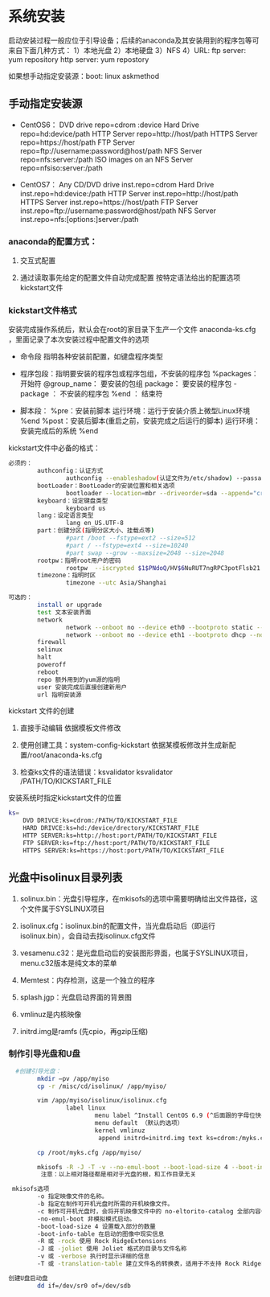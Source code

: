 # 系统安装
启动安装过程一般应位于引导设备；后续的anaconda及其安装用到的程序包等可来自下面几种方式：
1）本地光盘
2）本地硬盘
3）NFS
4）URL:
	ftp server: yum repository
	http server: yum repostory

如果想手动指定安装源：boot: linux askmethod

## 手动指定安装源

- CentOS6：
	DVD drive  		repo=cdrom :device
	Hard Drive  	repo=hd:device/path
	HTTP Server  	repo=http://host/path
	HTTPS Server 	repo=https://host/path
	FTP Server 		repo=ftp://username:password@host/path
	NFS Server 		repo=nfs:server:/path
	ISO images on an NFS Server repo=nfsiso:server:/path

- CentOS7：
	Any CD/DVD  	drive inst.repo=cdrom
	Hard Drive  	inst.repo=hd:device:/path
	HTTP Server  	inst.repo=http://host/path
	HTTPS Server  	inst.repo=https://host/path
	FTP Server  	inst.repo=ftp://username:password@host/path
	NFS Server  	inst.repo=nfs:[options:]server:/path

### anaconda的配置方式：
1. 交互式配置

2. 通过读取事先给定的配置文件自动完成配置
	按特定语法给出的配置选项
	kickstart文件

### kickstart文件格式
安装完成操作系统后，默认会在root的家目录下生产一个文件 anaconda-ks.cfg ，里面记录了本次安装过程中配置文件的选项

- 命令段
指明各种安装前配置，如键盘程序类型

- 程序包段：指明要安装的程序包或程序包组，不安装的程序包
	%packages：开始符
	@group_name：	要安装的包组
	package： 	要安装的程序包
	-package ：	不安装的程序包
	%end ：		结束符

- 脚本段：
	%pre：安装前脚本
	运行环境：运行于安装介质上微型Linux环境
	%end
	%post：安装后脚本(重启之前，安装完成之后运行的脚本)
	运行环境：安装完成后的系统
	%end

kickstart文件中必备的格式：
```bash
必须的：
        authconfig：认证方式
                authconfig --enableshadow(认证文件为/etc/shadow) --passalgo=sha512(密码加密格式)
        bootLoader：BootLoader的安装位置和相关选项
                bootloader --location=mbr --driveorder=sda --append="crashkernel=auto rhgb quiet"
        keyboard：设定键盘类型
                keyboard us
        lang：设定语言类型
                lang en_US.UTF-8
        part：创建分区(指明分区大小、挂载点等)
                #part /boot --fstype=ext2 --size=512
                #part / --fstype=ext4 --size=10240
                #part swap --grow --maxsize=2048 --size=2048
        rootpw：指明root用户的密码
                rootpw  --iscrypted $1$PNdoQ/HV$6NuRUT7ngRPC3potFlsb21
        timezone：指明时区
                timezone --utc Asia/Shanghai

可选的：
        install or upgrade
        test 文本安装界面
        network
                network --onboot no --device eth0 --bootproto static --ip 192.168.1.1 --netmask 255.255.255.0 --gateway 1.1.1.1 --hostname d01
                network --onboot no --device eth1 --bootproto dhcp --noipv6 --hostname d01
        firewall
        selinux
        halt
        poweroff
        reboot
        repo 额外用到的yum源的指明
        user 安装完成后直接创建新用户
        url 指明安装源
```

kickstart 文件的创建

1. 直接手动编辑
依据模板文件修改

2. 使用创建工具：system-config-kickstart
依据某模板修改并生成新配置/root/anaconda-ks.cfg

3. 检查ks文件的语法错误：ksvalidator
ksvalidator /PATH/TO/KICKSTART_FILE

安装系统时指定kickstart文件的位置
```bash
ks=
	DVD DRIVCE:ks=cdrom:/PATH/TO/KICKSTART_FILE 
	HARD DRIVCE:ks=hd:/device/drectory/KICKSTART_FILE 
	HTTP SERVER:ks=http://host:port/PATH/TO/KICKSTART_FILE 
	FTP SERVER:ks=ftp://host:port/PATH/TO/KICKSTART_FILE 
	HTTPS SERVER:ks=https://host:port/PATH/TO/KICKSTART_FILE 
```

## 光盘中isolinux目录列表

1. solinux.bin：光盘引导程序，在mkisofs的选项中需要明确给出文件路径，这个文件属于SYSLINUX项目

2. isolinux.cfg：isolinux.bin的配置文件，当光盘启动后（即运行isolinux.bin），会自动去找isolinux.cfg文件

3. vesamenu.c32：是光盘启动后的安装图形界面，也属于SYSLINUX项目，menu.c32版本是纯文本的菜单

4. Memtest：内存检测，这是一个独立的程序

5. splash.jgp：光盘启动界面的背景图

6. vmlinuz是内核映像

7. initrd.img是ramfs (先cpio，再gzip压缩)


### 制作引导光盘和U盘

```bash
  #创建引导光盘：
        mkdir –pv /app/myiso
        cp -r /misc/cd/isolinux/ /app/myiso/

        vim /app/myiso/isolinux/isolinux.cfg
                label linux
                        menu label ^Install CentOS 6.9 (^后面跟的字母位快捷键)
                        menu default （默认的选项）
                        kernel vmlinuz
                         append initrd=initrd.img text ks=cdrom:/myks.cfg

        cp /root/myks.cfg /app/myiso/

        mkisofs -R -J -T -v --no-emul-boot --boot-load-size 4 --boot-info-table -V "CentOS 6.9 x86_64 boot()" -b isolinux/ioslinux.bin(指明引导文件) -c ioslinux/boot.cat(指明第一阶段) -o /root/boot.iso(保存位置) /app/myiso/(对哪个目录创建)
         注意：以上相对路径都是相对于光盘的根，和工作目录无关

 mkisofs选项
        -o 指定映像文件的名称。
        -b 指定在制作可开机光盘时所需的开机映像文件。
        -c 制作可开机光盘时，会将开机映像文件中的 no-eltorito-catalog 全部内容作成一个文件。
        -no-emul-boot 非模拟模式启动。
        -boot-load-size 4 设置载入部分的数量
        -boot-info-table 在启动的图像中现实信息
        -R 或 -rock 使用 Rock RidgeExtensions
        -J 或 -joliet 使用 Joliet 格式的目录与文件名称
        -v 或 -verbose 执行时显示详细的信息
        -T 或 -translation-table 建立文件名的转换表，适用于不支持 Rock RidgeExtensions 的系统上

创建U盘启动盘
        dd if=/dev/sr0 of=/dev/sdb
```